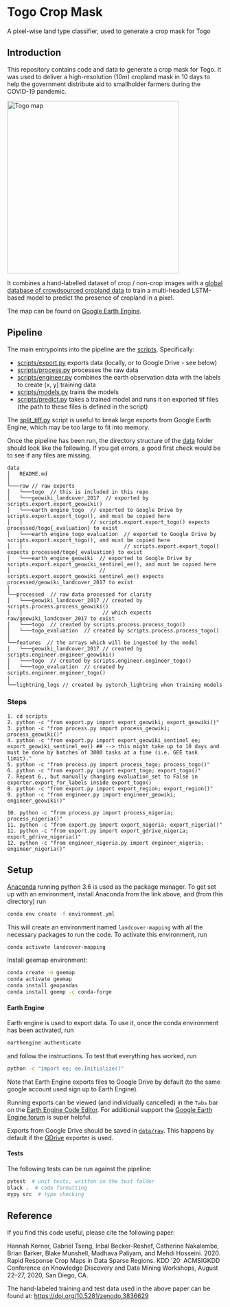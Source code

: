 # Togo Crop Mask

A pixel-wise land type classifier, used to generate a crop mask for Togo

## Introduction

This repository contains code and data to generate a crop mask for Togo.
It was used to deliver a high-resolution (10m) cropland mask in 10 days to help the government distribute aid to smallholder farmers during the COVID-19 pandemic.

<img src="diagrams/togo_map.jpg" alt="Togo map" height="400px"/>

It combines a hand-labelled dataset of crop / non-crop images with a [global database of crowdsourced cropland data](https://doi.pangaea.de/10.1594/PANGAEA.873912)
to train a multi-headed LSTM-based model to predict the presence of cropland in a pixel.

The map can be found on [Google Earth Engine](https://code.earthengine.google.com/5d8ff282e63c26610b7cd3b4a989929c).

## Pipeline

The main entrypoints into the pipeline are the [scripts](scripts). Specifically:

* [scripts/export.py](scripts/export.py) exports data (locally, or to Google Drive - see below)
* [scripts/process.py](scripts/process.py) processes the raw data
* [scripts/engineer.py](scripts/engineer.py) combines the earth observation data with the labels to create (x, y) training data
* [scripts/models.py](scripts/models.py) trains the models
* [scripts/predict.py](scripts/predict.py) takes a trained model and runs it on exported tif files (the path to these files is defined in the script)

The [split_tiff.py](scripts/split_tiff.py) script is useful to break large exports from Google Earth Engine, which may
be too large to fit into memory.

Once the pipeline has been run, the directory structure of the [data](data) folder should look like the following. If you get errors, a good first check would be to see if any files are missing.

```
data
│   README.md
│
└───raw // raw exports
│   └───togo  // this is included in this repo
│   └───geowiki_landcover_2017  // exported by scripts.export.export_geowiki()
│   └───earth_engine_togo  // exported to Google Drive by scripts.export.export_togo(), and must be copied here
│   │                      // scripts.export.export_togo() expects processed/togo{_evaluation} to exist
│   └───earth_engine_togo_evaluation  // exported to Google Drive by scripts.export.export_togo(), and must be copied here
│   │                                 // scripts.export.export_togo() expects processed/togo{_evaluation} to exist
│   └───earth_engine_geowiki  // exported to Google Drive by scripts.export.export_geowiki_sentinel_ee(), and must be copied here
│                             // scripts.export.export_geowiki_sentinel_ee() expects processed/geowiki_landcover_2017 to exist
│
└──processed  // raw data processed for clarity
│   └───geowiki_landcover_2017 // created by scripts.process.process_geowiki()
│   │                          // which expects raw/geowiki_landcover_2017 to exist
│   └───togo  // created by scripts.process.process_togo()
│   └───togo_evaluation  // created by scripts.process.process_togo()
│
└──features  // the arrays which will be ingested by the model
│   └───geowiki_landcover_2017 // created by scripts.engineer.engineer_geowiki()
│   └───togo  // created by scripts.engineer.engineer_togo()
│   └───togo_evaluation  // created by scripts.engineer.engineer_togo()
│
└──lightning_logs // created by pytorch_lightning when training models
```

### Steps
```
1. cd scripts
2. python -c "from export.py import export_geowiki; export_geowiki()"
3. python -c "from process.py import process_geowiki; process_geowiki()"
4. python -c "from export.py import export_geowiki_sentinel_ee; export_geowiki_sentinel_ee() ## --> this might take up to 10 days and must be done by batches of 3000 tasks at a time (i.e. GEE task limit)."
5. python -c "from process.py import process_togo; process_togo()"
6. python -c "from export.py import export_togo; export_togo()"
7. Repeat 6., but manually changing evaluation_set to False in exporter.export_for_labels inside export_togo() 
8. python -c "from export.py import export_region; export_region()"
9. python -c "from engineer.py import engineer_geowiki; engineer_geowiki()"

10. python -c "from process.py import process_nigeria; process_nigeria()"
11. python -c "from export.py import export_nigeria; export_nigeria()"
11. python -c "from export.py import export_gdrive_nigeria; export_gdrive_nigeria()"
12. python -c "from engineer_nigeria.py import engineer_nigeria; engineer_nigeria()"
```

## Setup

[Anaconda](https://www.anaconda.com/download/#macos) running python 3.6 is used as the package manager. To get set up
with an environment, install Anaconda from the link above, and (from this directory) run

```bash
conda env create -f environment.yml
```
This will create an environment named `landcover-mapping` with all the necessary packages to run the code. To
activate this environment, run

```bash
conda activate landcover-mapping
```

Install geemap environment:
```bash
conda create -n geemap
conda activate geemap
conda install geopandas
conda install geemp -c conda-forge
```


#### Earth Engine

Earth engine is used to export data. To use it, once the conda environment has been activated, run

```bash
earthengine authenticate
```

and follow the instructions. To test that everything has worked, run

```bash
python -c "import ee; ee.Initialize()"
```

Note that Earth Engine exports files to Google Drive by default (to the same google account used sign up to Earth Engine).

Running exports can be viewed (and individually cancelled) in the `Tabs` bar on the [Earth Engine Code Editor](https://code.earthengine.google.com/).
For additional support the [Google Earth Engine forum](https://groups.google.com/forum/#!forum/google-earth-engine-developers) is super
helpful.

Exports from Google Drive should be saved in [`data/raw`](data/raw).
This happens by default if the [GDrive](src/exporters/gdrive.py) exporter is used.

#### Tests

The following tests can be run against the pipeline:

```bash
pytest  # unit tests, written in the test folder
black .  # code formatting
mypy src  # type checking
```

## Reference

If you find this code useful, please cite the following paper:

Hannah Kerner, Gabriel Tseng, Inbal Becker-Reshef, Catherine Nakalembe, Brian Barker, Blake Munshell, Madhava Paliyam, and Mehdi Hosseini. 2020. Rapid Response Crop Maps in Data Sparse Regions. KDD ’20: ACMSIGKDD Conference on Knowledge Discovery and Data Mining Workshops, August 22–27, 2020, San Diego, CA.

The hand-labeled training and test data used in the above paper can be found at: https://doi.org/10.5281/zenodo.3836629
